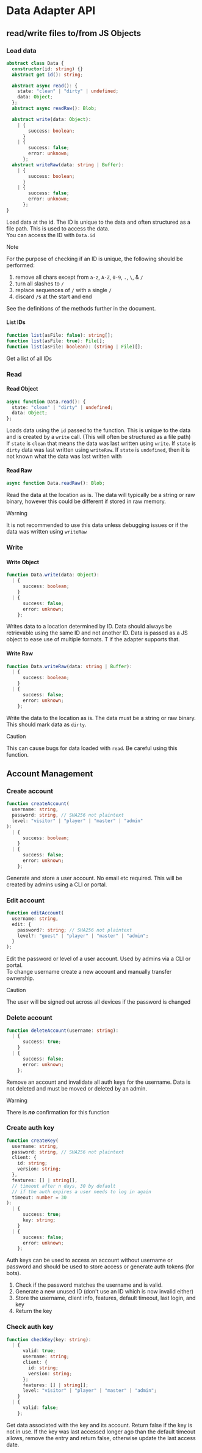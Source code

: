 # Data Adapter API

## read/write files to/from JS Objects

### Load data

```ts
abstract class Data {
  constructor(id: string) {}
  abstract get id(): string;

  abstract async read(): {
    state: "clean" | "dirty" | undefined;
    data: Object;
  };
  abstract async readRaw(): Blob;

  abstract write(data: Object):
    | {
        success: boolean;
      }
    | {
        success: false;
        error: unknown;
      };
  abstract writeRaw(data: string | Buffer):
    | {
        success: boolean;
      }
    | {
        success: false;
        error: unknown;
      };
}
```

Load data at the id. The ID is unique to the data and often structured as a file path. This is used to access the data.  
You can access the ID with `Data.id`

> [!NOTE]  
> For the purpose of checking if an ID is unique, the following should be performed:
>
> 1. remove all chars except from `a-z`, `A-Z`, `0-9`, `.`, `\`, & `/`
> 2. turn all slashes to `/`
> 3. replace sequences of `/` with a single `/`
> 4. discard `/`s at the start and end

See the definitions of the methods further in the document.

#### List IDs

```ts
function list(asFile: false): string[];
function list(asFile: true): File[];
function list(asFile: boolean): (string | File)[];
```

Get a list of all IDs

### Read

#### Read Object

```ts
async function Data.read(): {
  state: "clean" | "dirty" | undefined;
  data: Object;
};
```

Loads data using the `id` passed to the function. This is unique to the data and is created by a `write` call. (This will often be structured as a file path)  
If `state` is `clean` that means the data was last written using `write`. If `state` is `dirty` data was last written using `writeRaw`. If `state` is `undefined`, then it is not known what the data was last written with

#### Read Raw

```ts
async function Data.readRaw(): Blob;
```

Read the data at the location as is. The data will typically be a string or raw binary, however this could be different if stored in raw memory.

> [!WARNING]  
> It is not recommended to use this data unless debugging issues or if the data was written using `writeRaw`

### Write

#### Write Object

```ts
function Data.write(data: Object):
  | {
      success: boolean;
    }
  | {
      success: false;
      error: unknown;
    };
```

Writes data to a location determined by ID. Data should always be retrievable using the same ID and not another ID. Data is passed as a JS object to ease use of multiple formats. T if the adapter supports that.

#### Write Raw

```ts
function Data.writeRaw(data: string | Buffer):
  | {
      success: boolean;
    }
  | {
      success: false;
      error: unknown;
    };
```

Write the data to the location as is. The data must be a string or raw binary. This should mark data as `dirty`.

> [!CAUTION]  
> This can cause bugs for data loaded with `read`. Be careful using this function.

## Account Management

### Create account

```ts
function createAccount(
  username: string,
  password: string, // SHA256 not plaintext
  level: "visitor" | "player" | "master" | "admin"
):
  | {
      success: boolean;
    }
  | {
      success: false;
      error: unknown;
    };
```

Generate and store a user account. No email etc required. This will be created by admins using a CLI or portal.

### Edit account

```ts
function editAccount(
  username: string,
  edit: {
    password?: string; // SHA256 not plaintext
    level?: "guest" | "player" | "master" | "admin";
  }
);
```

Edit the password or level of a user account. Used by admins via a CLI or portal.  
To change username create a new account and manually transfer ownership.

> [!CAUTION]  
> The user will be signed out across all devices if the password is changed

### Delete account

```ts
function deleteAccount(username: string):
  | {
      success: true;
    }
  | {
      success: false;
      error: unknown;
    };
```

Remove an account and invalidate all auth keys for the username. Data is not deleted and must be moved or deleted by an admin.

> [!WARNING]  
> There is **_no_** confirmation for this function

### Create auth key

```ts
function createKey(
  username: string,
  password: string, // SHA256 not plaintext
  client: {
    id: string;
    version: string;
  },
  features: [] | string[],
  // timeout after n days, 30 by default
  // if the auth expires a user needs to log in again
  timeout: number = 30
):
  | {
      success: true;
      key: string;
    }
  | {
      success: false;
      error: unknown;
    };
```

Auth keys can be used to access an account without username or password and should be used to store access or generate auth tokens (for bots).

1. Check if the password matches the username and is valid.
2. Generate a new unused ID (don't use an ID which is now invalid either)
3. Store the username, client info, features, default timeout, last login, and key
4. Return the key

### Check auth key

```ts
function checkKey(key: string):
  | {
      valid: true;
      username: string;
      client: {
        id: string;
        version: string;
      };
      features: [] | string[];
      level: "visitor" | "player" | "master" | "admin";
    }
  | {
      valid: false;
    };
```

Get data associated with the key and its account. Return false if the key is not in use. If the key was last accessed longer ago than the default timeout allows, remove the entry and return false, otherwise update the last access date.

